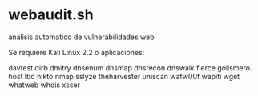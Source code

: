 # webaudit.sh

analisis automatico de vulnerabilidades web

Se requiere Kali Linux 2.2 o aplicaciones:

davtest
dirb
dmitry
dnsenum
dnsmap
dnsrecon
dnswalk
fierce
golismero
host
lbd
nikto
nmap
sslyze
theharvester
uniscan
wafw00f
wapiti
wget
whatweb
whois
xsser

